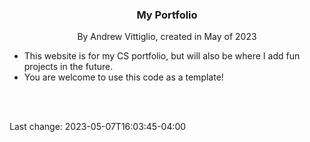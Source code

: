 <div>
<h3 align="center">My Portfolio</h3>
  <p align="center">
    By Andrew Vittiglio, created in May of 2023
  </p>
</div>

<ul>
  <li>This website is for my CS portfolio, but will also be where I add fun projects in the future.</li>
  <li>You are welcome to use this code as a template!</li>
</ul>

<div>
    <br>
    <br>
<p>Last change: 2023-05-07T16:03:45-04:00
</div>
